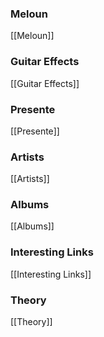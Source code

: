 

### Meloun
[[Meloun]]

### Guitar Effects

[[Guitar Effects]]

### Presente
[[Presente]]

### Artists
[[Artists]]

### Albums
[[Albums]]


### Interesting Links
[[Interesting Links]]

### Theory
[[Theory]]